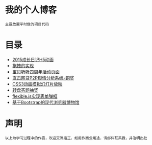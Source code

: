 # 我的个人博客   
`主要放置平时做的项目代码`
# 目录    
 * [2015成长日记H5动画](http://simplywenjing.github.io/2016Project/2015diary/index.html)
 * [拖拽的实现](http://simplywenjing.github.io/2016Project/Drag/index.html)
 * [宝贝听听四周年活动页面](http://simplywenjing.github.io/2016Project/Fourth/index.html)
 * [直击网贷P2P舆情分析系统-铜奖](http://simplywenjing.github.io/2016Project/P2P-Opinion-Analysis-System/index.html)
 * [CSS3动画模拟幻灯片放映](http://simplywenjing.github.io/2016Project/SliderShow/slide-show.html)
 * [转盘答题抽奖](http://simplywenjing.github.io/2016Project/turnplate/index2.html)
 * [flexible.js实现表单弹框](http://simplywenjing.github.io/2016Project/new/index.html)
 * [基于Bootstrap的现代浏览器博物馆](http://simplywenjing.github.io/2016Project/%E7%8E%B0%E4%BB%A3%E6%B5%8F%E8%A7%88%E5%99%A8%E5%8D%9A%E7%89%A9%E9%A6%86/index.html)

# 声明
`以上为学习过程中的作品，欢迎交流指正，如用作商业用途，请邮件联系我，并注明出处`

